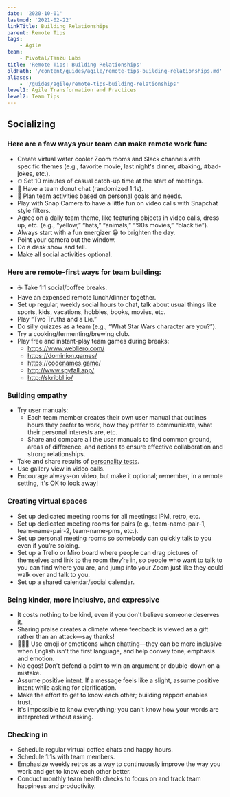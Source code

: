 ```yaml
---
date: '2020-10-01'
lastmod: '2021-02-22'
linkTitle: Building Relationships
parent: Remote Tips
tags:
    - Agile
team:
    - Pivotal/Tanzu Labs
title: 'Remote Tips: Building Relationships'
oldPath: '/content/guides/agile/remote-tips-building-relationships.md'
aliases:
    - '/guides/agile/remote-tips-building-relationships'
level1: Agile Transformation and Practices
level2: Team Tips
---
```


## Socializing

### Here are a few ways your team can make remote work fun:

-   Create virtual water cooler Zoom rooms and Slack channels with specific themes (e.g., favorite movie, last night's dinner, #baking, #bad-jokes, etc.).
-   ⏱ Set 10 minutes of casual catch-up time at the start of meetings.
-   🍩 Have a team donut chat (randomized 1:1s).
-   🥅 Plan team activities based on personal goals and needs.
-   Play with Snap Camera to have a little fun on video calls with Snapchat style filters.
-   Agree on a daily team theme, like featuring objects in video calls, dress up, etc. (e.g., “yellow,” “hats,” “animals,” “‘90s movies,” “black tie”).
-   Always start with a fun energizer 😀 to brighten the day.
-   Point your camera out the window.
-   Do a desk show and tell.
-   Make all social activities optional.

### Here are remote-first ways for team building:

-   ☕️ Take 1:1 social/coffee breaks.
-   Have an expensed remote lunch/dinner together.
-   Set up regular, weekly social hours to chat, talk about usual things like sports, kids, vacations, hobbies, books, movies, etc.
-   Play “Two Truths and a Lie.”
-   Do silly quizzes as a team (e.g., “What Star Wars character are you?”).
-   Try a cooking/fermenting/brewing club.
-   Play free and instant-play team games during breaks:
    -   https://www.webliero.com/
    -   https://dominion.games/
    -   https://codenames.game/
    -   http://www.spyfall.app/
    -   http://skribbl.io/

### Building empathy

-   Try user manuals:
    -   Each team member creates their own user manual that outlines hours they prefer to work, how they prefer to communicate, what their personal interests are, etc.
    -   Share and compare all the user manuals to find common ground, areas of difference, and actions to ensure effective collaboration and strong relationships.
-   Take and share results of [personality tests](https://www.16personalities.com/).
-   Use gallery view in video calls.
-   Encourage always-on video, but make it optional; remember, in a remote setting, it's OK to look away!

### Creating virtual spaces

-   Set up dedicated meeting rooms for all meetings: IPM, retro, etc.
-   Set up dedicated meeting rooms for pairs (e.g., team-name-pair-1, team-name-pair-2, team-name-pms, etc.).
-   Set up personal meeting rooms so somebody can quickly talk to you even if you’re soloing.
-   Set up a Trello or Miro board where people can drag pictures of themselves and link to the room they’re in, so people who want to talk to you can find where you are, and jump into your Zoom just like they could walk over and talk to you.
-   Set up a shared calendar/social calendar.

### Being kinder, more inclusive, and expressive

-   It costs nothing to be kind, even if you don't believe someone deserves it.
-   Sharing praise creates a climate where feedback is viewed as a gift rather than an attack—say thanks!
-   👩🏻‍🏫 Use emoji or emoticons when chatting—they can be more inclusive when English isn’t the first language, and help convey tone, emphasis and emotion.
-   No egos! Don't defend a point to win an argument or double-down on a mistake.
-   Assume positive intent. If a message feels like a slight, assume positive intent while asking for clarification.
-   Make the effort to get to know each other; building rapport enables trust.
-   It's impossible to know everything; you can't know how your words are interpreted without asking.

### Checking in

-   Schedule regular virtual coffee chats and happy hours.
-   Schedule 1:1s with team members.
-   Emphasize weekly retros as a way to continuously improve the way you work and get to know each other better.
-   Conduct monthly team health checks to focus on and track team happiness and productivity.
